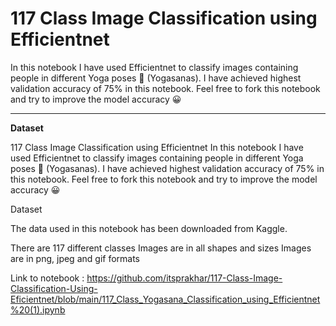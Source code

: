 
# 117 Class Image Classification using Efficientnet

In this notebook I have used Efficientnet to classify images containing people in different Yoga poses 🧘 (Yogasanas). I have achieved highest validation accuracy of 75% in this notebook. Feel free to fork this notebook and try to improve the model accuracy 😀

---

**Dataset**

117 Class Image Classification using Efficientnet
In this notebook I have used Efficientnet to classify images containing people in different Yoga poses 🧘 (Yogasanas). I have achieved highest validation accuracy of 75% in this notebook. Feel free to fork this notebook and try to improve the model accuracy 😀

Dataset

The data used in this notebook has been downloaded from Kaggle.

There are 117 different classes
Images are in all shapes and sizes
Images are in png, jpeg and gif formats

Link to notebook : https://github.com/itsprakhar/117-Class-Image-Classification-Using-Eficientnet/blob/main/117_Class_Yogasana_Classification_using_Efficientnet%20(1).ipynb

